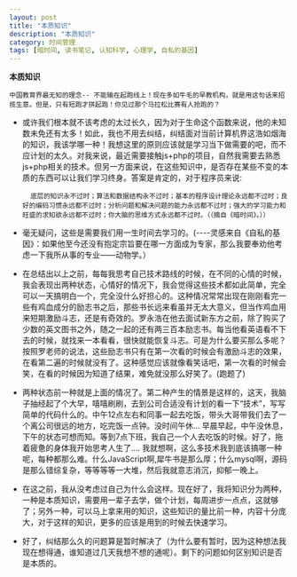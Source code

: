 ```yaml
---
layout: post  
title: "本质知识"  
description: "本质知识"  
category: 时间管理
tags: [暗时间, 读书笔记, 认知科学, 心理学, 自私的基因]
---
```

**本质知识**

	中国教育界最无知的理念-- 不能输在起跑线上！现在多如牛毛的早教机构，就是用这句话来招揽生意。但是，只有短跑才拼起跑！你见过那个马拉松比赛有人抢跑的？  

- 或许我们根本就不该考虑的太过长久，因为对于生命这个函数来说，他的未知数未免还有太多！如此，我也不用去纠结，纠结面对当前计算机界这浩如烟海的知识，我该学哪一种！我想这里的原则应该就是学习当下做需要的吧，而不应计划的太久。对我来说，最近需要接触js+php的项目，自然我需要去熟悉js+php相关的技术。但另一方面来说，在这些知识中，是否存在某些不变的本质的东西可以让我们学习终身。答案是肯定的，对于程序员来说:  

		底层的知识永不过时；算法和数据结构永不过时；基本的程序设计理论永远都不过时；良好的编码习惯永远都不过时；分析问题和解决问题的能力永远都不过时；强大的学习能力和旺盛的求知欲永远都不过时；你大脑的思维方式永远都不过时。（（摘自《暗时间》。））  

- 毫无疑问，这些是需要我们用一生时间去学习的。(----灵感来自《自私的基因》：如果他至今还没有抱定宗旨要在哪一方面成为专家，那么我要奉劝他考虑一下我所从事的专业——动物学。）  


- 在总结出以上之前，每每我思考自己技术路线的时候，在不同的心情的时候，我会表现出两种状态，心情好的情况下，我会觉得这些技术都如此简单，完全可以一天搞明白一个，完全没什么好担心的。这种情况常常出现在刚刚看完一些有鸡血成分的励志书之后，那些书长远来看虽并无太大意义，但当作鸡血用来短期激励斗志，还是有奇效的。罗永浩在他去面试新东方之前，除了购买了少数的英文图书之外，随之一起的还有两三百本励志书。每当他看英语看不下去的时候，就找来一本看看，很快就能恢复斗志。可是为什么要买那么多呢？按照罗老师的说法，这些励志书只有在第一次看的时候会有激励斗志的效果，在看第二遍的时候就没有了。这种感觉应该就像看笑话吧，第一次看的时候会笑，在看的时候因为知道了结果，难免就没那么好笑了。(跑题了)  


- 两种状态前一种就是上面的情况了。第二种产生的情景是这样的，这天，我脑子抽经起了个大早，嘻嘻刷刷，去到公司合适没有计划的看一下“技术”，写写简单的代码什么的。中午12点左右和同事一起去吃饭，带头大哥带我们去了一个离公司很远的地方，吃完饭一点钟。没时间午休... 早晨早起，中午没休息，下午的状态可想而知。等到7点下班，我自己一个人去吃饭的时候。好了，拖着疲惫的身体我开始思考人生了....  我就想啊，这么多技术我到底该搞哪一种呢，每种都那么难。什么JavaScript啊,犀牛书是那么厚；什么mysql啊，源码是那么错综复杂，等等等等一大堆，然后我就意志消沉，抑郁一晚上。


- 在这之前，我从没考虑过自己为什么会这样。现在好了，我将知识分为两种，一种是本质知识，需要用一辈子去学，做个计划，每周进步一点点，这就够了；另外一种，可以马上拿来用的知识，这些知识的量比前一种，内容十分庞大，对于这样的知识，更多的应该是用到的时候去快速学习。


- 好了，纠结那么久的问题算是暂时解决了（为什么要有暂时，因为这种想法我现在想得通，谁知道过几天我想不想的通呢）。剩下的问题如何区别知识是否是本质的。
